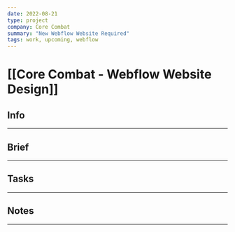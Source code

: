 ```yaml
---
date: 2022-08-21
type: project
company: Core Combat 
summary: "New Webflow Website Required"
tags: work, upcoming, webflow
---
```


# [[Core Combat - Webflow Website Design]]


## Info


---

## Brief


---

## Tasks


---

## Notes


---